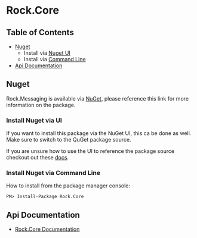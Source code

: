 # Rock.Core

## Table of Contents
* [Nuget](#nuget)
  * Install via [Nuget UI](#install-nuget-via-ui)
  * Install via [Command Line](#install-nuget-via-command-limne)
* [Api Documentation](#api-documentation)

  
## Nuget
Rock.Messaging is available via [NuGet](https://www.nuget.org/packages/Rock.Core/), please reference this link for more information on the package.

### Install Nuget via UI
If you want to install this package via the NuGet UI, this ca be done as well.  Make sure to switch to the QuGet package source.

If you are unsure how to use the UI to reference the package source checkout out these [docs](https://docs.microsoft.com/en-us/nuget/tools/package-manager-ui#package-sources).

### Install Nuget via Command Line

How to install from the package manager console:

```
PM> Install-Package Rock.Core
```

## Api Documentation
* [Rock.Core Documentation](http://rockframework.org/documentation/Rock.Core/)